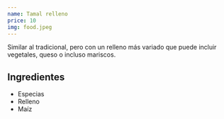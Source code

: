 ```yaml
---
name: Tamal relleno
price: 10
img: food.jpeg
---
```


Similar al tradicional, pero con un relleno más variado que puede incluir vegetales, queso o incluso mariscos.

## **Ingredientes**

- Especias
- Relleno
- Maíz
